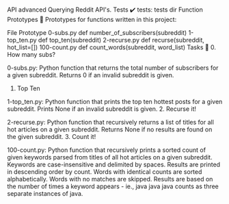 API advanced
Querying Reddit API's.
Tests ✔️
tests: tests dir
Function Prototypes 💾
Prototypes for functions written in this project:

File	Prototype
0-subs.py	def number_of_subscribers(subreddit)
1-top_ten.py	def top_ten(subreddit)
2-recurse.py	def recurse(subreddit, hot_list=[])
100-count.py	def count_words(subreddit, word_list)
Tasks 📃
0. How many subs?

0-subs.py: Python function that returns the total number of subscribers for a given subreddit.
Returns 0 if an invalid subreddit is given.
1. Top Ten

1-top_ten.py: Python function that prints the top ten hottest posts for a given subreddit.
Prints None if an invalid subreddit is given.
2. Recurse it!

2-recurse.py: Python function that recursively returns a list of titles for all hot articles on a given subreddit.
Returns None if no results are found on the given subreddit.
3. Count it!

100-count.py: Python function that recursively prints a sorted count of given keywords parsed from titles of all hot articles on a given subreddit.
Keywords are case-insensitive and delimited by spaces.
Results are printed in descending order by count.
Words with identical counts are sorted alphabetically.
Words with no matches are skipped.
Results are based on the number of times a keyword appears - ie., java java java counts as three separate instances of java.